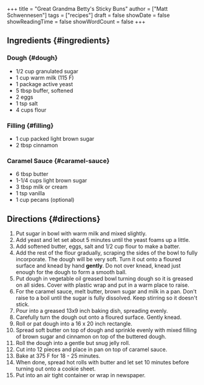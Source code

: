 +++
title = "Great Grandma Betty's Sticky Buns"
author = ["Matt Schwennesen"]
tags = ["recipes"]
draft = false
showDate = false
showReadingTime = false
showWordCount = false
+++

## Ingredients {#ingredients}


### Dough {#dough}

-   1/2 cup granulated sugar
-   1 cup warm milk (115 F)
-   1 package active yeast
-   5 tbsp buffer, softened
-   2 eggs
-   1 tsp salt
-   4 cups flour


### Filling {#filling}

-   1 cup packed light brown sugar
-   2 tbsp cinnamon


### Caramel Sauce {#caramel-sauce}

-   6 tbsp butter
-   1-1/4 cups light brown sugar
-   3 tbsp milk or cream
-   1 tsp vanilla
-   1 cup pecans (optional)


## Directions {#directions}

1.  Put sugar in bowl with warm milk and mixed slightly.
2.  Add yeast and let set about 5 minutes until the yeast foams up a little.
3.  Add softened butter, eggs, salt and 1/2 cup flour to make a batter.
4.  Add the rest of the flour gradually, scraping the sides of the bowl to fully
    incorporate. The dough will be very soft. Turn it out onto a floured surface
    and knead by hand **gently**. Do not over knead, knead just enough for the dough
    to form a smooth ball.
5.  Put dough in vegetable oil greased bowl turning dough so it is greased on all
    sides. Cover with plastic wrap and put in a warm place to raise.
6.  For the caramel sauce, melt butter, brown sugar and milk in a pan. Don't raise
    to a boil until the sugar is fully dissolved. Keep stirring so it doesn't
    stick.
7.  Pour into a greased 13x9 inch baking dish, spreading evenly.
8.  Carefully turn the dough out onto a floured surface. Gently knead.
9.  Roll or pat dough into a 16 x 20 inch rectangle.
10. Spread soft butter on top of dough and sprinkle evenly with mixed filling of
    brown sugar and cinnamon on top of the buttered dough.
11. Roll the dough into a gentle but snug jelly roll.
12. Cut into 12 pieces and place in pan on top of caramel sauce.
13. Bake at 375 F for 18 - 25 minutes.
14. When done, spread hot rolls with butter and let set 10 minutes before
    turning out onto a cookie sheet.
15. Put into an air tight container or wrap in newspaper.
